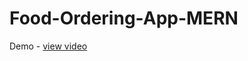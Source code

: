 # Food-Ordering-App-MERN
Demo - <a href="https://drive.google.com/file/d/1iXgbUQMKAWVMFzujxYepu5X88yV73PX1/view?usp=sharing">view video</a>
